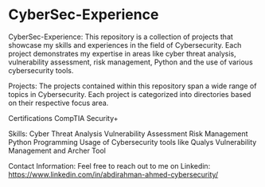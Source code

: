 # CyberSec-Experience
CyberSec-Experience:
This repository is a collection of projects that showcase my skills and experiences in the field of Cybersecurity. Each project demonstrates my expertise in areas like cyber threat analysis, vulnerability assessment, risk management, Python and the use of various cybersecurity tools.

Projects:
The projects contained within this repository span a wide range of topics in Cybersecurity. Each project is categorized into directories based on their respective focus area.

Certifications
CompTIA Security+

Skills:
Cyber Threat Analysis
Vulnerability Assessment
Risk Management
Python Programming
Usage of Cybersecurity tools like Qualys Vulnerability Management and Archer Tool

Contact Information:
Feel free to reach out to me on Linkedin: https://www.linkedin.com/in/abdirahman-ahmed-cybersecurity/
